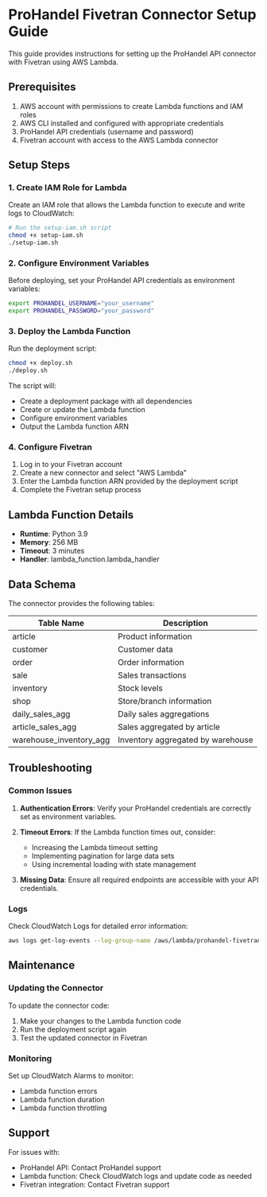 # ProHandel Fivetran Connector Setup Guide

This guide provides instructions for setting up the ProHandel API connector with Fivetran using AWS Lambda.

## Prerequisites

1. AWS account with permissions to create Lambda functions and IAM roles
2. AWS CLI installed and configured with appropriate credentials
3. ProHandel API credentials (username and password)
4. Fivetran account with access to the AWS Lambda connector

## Setup Steps

### 1. Create IAM Role for Lambda

Create an IAM role that allows the Lambda function to execute and write logs to CloudWatch:

```bash
# Run the setup-iam.sh script
chmod +x setup-iam.sh
./setup-iam.sh
```

### 2. Configure Environment Variables

Before deploying, set your ProHandel API credentials as environment variables:

```bash
export PROHANDEL_USERNAME="your_username"
export PROHANDEL_PASSWORD="your_password"
```

### 3. Deploy the Lambda Function

Run the deployment script:

```bash
chmod +x deploy.sh
./deploy.sh
```

The script will:
- Create a deployment package with all dependencies
- Create or update the Lambda function
- Configure environment variables
- Output the Lambda function ARN

### 4. Configure Fivetran

1. Log in to your Fivetran account
2. Create a new connector and select "AWS Lambda"
3. Enter the Lambda function ARN provided by the deployment script
4. Complete the Fivetran setup process

## Lambda Function Details

- **Runtime**: Python 3.9
- **Memory**: 256 MB
- **Timeout**: 3 minutes
- **Handler**: lambda_function.lambda_handler

## Data Schema

The connector provides the following tables:

| Table Name | Description |
|------------|-------------|
| article | Product information |
| customer | Customer data |
| order | Order information |
| sale | Sales transactions |
| inventory | Stock levels |
| shop | Store/branch information |
| daily_sales_agg | Daily sales aggregations |
| article_sales_agg | Sales aggregated by article |
| warehouse_inventory_agg | Inventory aggregated by warehouse |

## Troubleshooting

### Common Issues

1. **Authentication Errors**: Verify your ProHandel credentials are correctly set as environment variables.

2. **Timeout Errors**: If the Lambda function times out, consider:
   - Increasing the Lambda timeout setting
   - Implementing pagination for large data sets
   - Using incremental loading with state management

3. **Missing Data**: Ensure all required endpoints are accessible with your API credentials.

### Logs

Check CloudWatch Logs for detailed error information:

```bash
aws logs get-log-events --log-group-name /aws/lambda/prohandel-fivetran-connector --log-stream-name $(aws logs describe-log-streams --log-group-name /aws/lambda/prohandel-fivetran-connector --order-by LastEventTime --descending --limit 1 --query 'logStreams[0].logStreamName' --output text)
```

## Maintenance

### Updating the Connector

To update the connector code:

1. Make your changes to the Lambda function code
2. Run the deployment script again
3. Test the updated connector in Fivetran

### Monitoring

Set up CloudWatch Alarms to monitor:
- Lambda function errors
- Lambda function duration
- Lambda function throttling

## Support

For issues with:
- ProHandel API: Contact ProHandel support
- Lambda function: Check CloudWatch logs and update code as needed
- Fivetran integration: Contact Fivetran support
